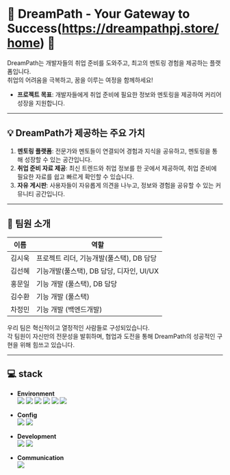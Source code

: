 
# 🌟 DreamPath - Your Gateway to Success(https://dreampathpj.store/home) 🌟

DreamPath는 개발자들의 취업 준비를 도와주고, 최고의 멘토링 경험을 제공하는 플랫폼입니다.  
취업의 어려움을 극복하고, 꿈을 이루는 여정을 함께하세요!

- **프로젝트 목표**: 개발자들에게 취업 준비에 필요한 정보와 멘토링을 제공하여 커리어 성장을 지원합니다.
 
---

 ## 💡 DreamPath가 제공하는 주요 가치
1. **멘토링 플랫폼**: 전문가와 멘토들이 연결되어 경험과 지식을 공유하고, 멘토링을 통해 성장할 수 있는 공간입니다.
2. **취업 준비 자료 제공**: 최신 트렌드와 취업 정보를 한 곳에서 제공하여, 취업 준비에 필요한 자료를 쉽고 빠르게 확인할 수 있습니다.
3. **자유 게시판**: 사용자들이 자유롭게 의견을 나누고, 정보와 경험을 공유할 수 있는 커뮤니티 공간입니다.

---

## 👥 팀원 소개

| 이름       | 역할        |
| ---------- | ----------- |
| 김시욱     | 프로젝트 리더, 기능개발(풀스택), DB 담당 |
| 김선혜     | 기능개발(풀스택), DB 담당, 디자인, UI/UX |
| 홍문일     | 기능 개발 (풀스택), DB 담당 |
| 김수환     | 기능 개발 (풀스택) |
| 차정민     | 기능 개발 (백엔드개발) |

우리 팀은 혁신적이고 열정적인 사람들로 구성되있습니다. <br />
각 팀원이 자신만의 전문성을 발휘하며, 협업과 도전을 통해 DreamPath의 성공적인 구현을 위해 힘쓰고 있습니다.

---

## 💻 stack
- **Environment** <br />
<img src="https://img.shields.io/badge/Java-red"/> <img src="https://img.shields.io/badge/Node.js-5FA04E?logo=nodedotjs&logoColor=ffffff"/> <img src="https://img.shields.io/badge/Git-F05032?logo=git&logoColor=ffffff"/> <img src="https://img.shields.io/badge/GitHub-000000?logo=github&logoColor=ffffff"/> <img src="https://img.shields.io/badge/intelliJ-IDEA-000000?logo=intellijidea&logoColor=ffffff"/> <img src="https://img.shields.io/badge/visual_studio-000000"/>

- **Config** <br />
<img src="https://img.shields.io/badge/MyBatis-000000"/> <img src="https://img.shields.io/badge/OAuth-000000"/>

- **Development** <br />
<img src="https://img.shields.io/badge/spring_boot-6DB33F?logo=springboot&logoColor=ffffff"/> <img src="https://img.shields.io/badge/React-61DAFB?logo=react&logoColor=ffffff"/>

- **Communication** <br /> <img src="https://img.shields.io/badge/CoolSMS-orange"/>
